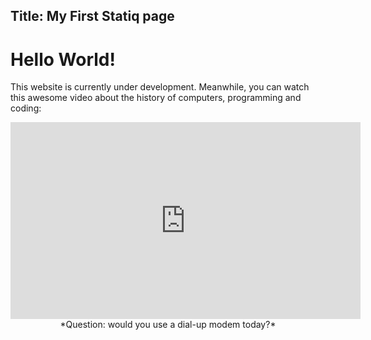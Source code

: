 ## Title: My First Statiq page

# Hello World!

This website is currently under development. Meanwhile, you can watch this awesome video about the history of computers, programming and coding:

<div align="center"><iframe width="560" height="315" src="https://www.youtube.com/embed/M4d3FXu9-3I" title="YouTube video player" frameborder="0" allow="accelerometer; autoplay; clipboard-write; encrypted-media; gyroscope; picture-in-picture" allowfullscreen></iframe></div>

<div align="center">*Question: would you use a dial-up modem today?*</div>
